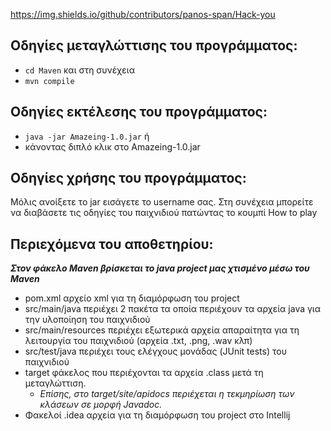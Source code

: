 https://img.shields.io/github/contributors/panos-span/Hack-you
## Οδηγίες μεταγλώττισης του προγράμματος: 
* `cd Maven` και στη συνέχεια 
* `mvn compile`

## Οδηγίες εκτέλεσης του προγράμματος: 
* `java -jar Amazeing-1.0.jar` ή 
* κάνοντας διπλό κλικ στο Amazeing-1.0.jar

## Οδηγίες χρήσης του προγράμματος: 
Μόλις ανοίξετε το jar εισάγετε το username σας. 
Στη συνέχεια μπορείτε να διαβάσετε τις οδηγίες του παιχνιδιού πατώντας το κουμπί How to play

## Περιεχόμενα του αποθετηρίου:
**_Στον φάκελο Maven βρίσκεται το java project μας χτισμένο μέσω του Maven_**
* pom.xml αρχείο xml για τη διαμόρφωση του project
* src/main/java περιέχει 2 πακέτα τα οποία περιέχουν τα αρχεία java για την υλοποίηση του παιχνιδιού
* src/main/resources περιέχει εξωτερικά αρχεία απαραίτητα για τη λειτουργία του παιχνιδιού (αρχεία .txt, .png, .wav κλπ)
* src/test/java περιέχει τους ελέγχους μονάδας (JUnit tests) του παιχνιδιού
* target φάκελος που περιέχονται τα αρχεία .class μετά τη μεταγλώττιση. 
  - _Επίσης, στο target/site/apidocs περιέχεται η τεκμηρίωση των κλάσεων σε μορφή Javadoc._
* Φακελοί .idea αρχεία για τη διαμόρφωση του project στο Intellij

